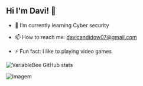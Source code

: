 ## Hi I'm Davi! 👋

- 🌱 I’m currently learning Cyber security 

- 📫 How to reach me: davicandidow07@gmail.com

- ⚡ Fun fact: I like to playing  video games 

<!-- GithubStats -->
![VariableBee GitHub stats](https://github-readme-stats.vercel.app/api?username=DaviCandidodeOliveira&show_icons=true&theme=gotham)

<!-- GIF -->
<p align="left">
  <img align="center" src="https://github.com/VariableBee/VariableBee/assets/77739311/4e9f41af-6b57-49a7-b15a-74322e96b4d7" alt="Imagem">
</p>













